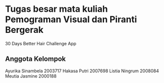 # Tugas besar mata kuliah Pemograman Visual dan Piranti Bergerak

30 Days Better Hair Challenge App

## Anggota Kelompok

Ayurika Sinambela 2003717
Hakasa Putri 2007698
Listia Ningrum 2008084
Meutia Jasmine 2000188


